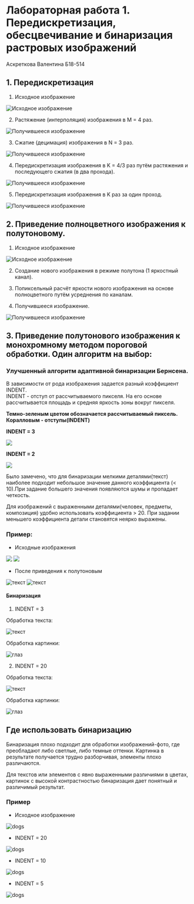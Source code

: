 # Лабораторная работа 1. Передискретизация, обесцвечивание и бинаризация растровых изображений
Аскреткова Валентина Б18-514

## 1. Передискретизация
1) Исходное изображение
   
![Исходное изображение](images/eye.jpg)
   
2) Растяжение (интерполяция) изображения в M = 4 раз.

![Получившееся изображение](result_images/sampling/img_up.png)
   
3) Сжатие (децимация) изображения в N = 3 раз.   
   
![Получившееся изображение](result_images/sampling/img_down.png)
   
4) Передискретизация изображения в K = 4/3 раз путём растяжения и
последующего сжатия (в два прохода).
   
![Получившееся изображение](result_images/sampling/img_samp_two.png)
   
5) Передискретизация изображения в K раз за один проход.  
   
![Получившееся изображение](result_images/sampling/img_samp_one.png)
   
## 2. Приведение полноцветного изображения к полутоновому.
1) Исходное изображение
   
![Исходное изображение](images/cat.jpg)
   
2) Создание нового изображения в режиме полутона (1 яркостный канал).
   
3) Попиксельный расчёт яркости нового изображения на основе полноцветного
путём усреднения по каналам.
   
4) Получившееся изображение.
   
![Получившееся изображение](result_images/img_s.png)

## 3. Приведение полутонового изображения к монохромному методом пороговой обработки. Один алгоритм на выбор:

### Улучшенный алгоритм адаптивной бинаризации Бернсена.

В зависимости от рода изображения задается разный коэффициент INDENT.  
INDENT - отступ от рассчитываемого пикселя. На его основе рассчитывается площадь и средняя яркость зоны вокруг пикселя.    

**Темно-зеленым цветом обозначается рассчитываемый пиксель.
Коралловым - отступы(INDENT)**   

**INDENT = 3**

![](images/exm_indent.png)

**INDENT = 2**  

![](images/exm_indent_2.png)

Было замечено, что для бинаризации мелкими деталями(текст) наиболее подходит небольшое значение данного коэффициента (< 10).При задание большего значения
появляются шумы и пропадает четкость.
  
Для изображений с выраженными деталями(человек, предметы, композиция) удобно использовать коэффициента > 20. При задании меньшего коэффициента
детали становятся неярко выражены.

### Пример:
 - Исходные изображения

![](images/text.jpg)
![](images/eye.jpg)

 - После приведения к полутоновым
   
![текст](result_images/text_s.png)
![текст](../laba_3/images/eye_s.png)


#### Бинаризация 

1) INDENT = 3 

Обработка текста: 
   
   ![текст](result_images/binary_images/text_indent_3.png)


Обработка картинки:

   ![глаз](result_images/binary_images/eye_indent_3.png)

2) INDENT = 20 


Обработка текста: 

   ![текст](result_images/binary_images/text_indent_20.png)


Обработка картинки:

   ![глаз](result_images/binary_images/eye_indent_20.png)

## Где использовать бинаризацию
Бинаризация плохо подходит для обработки изображений-фото, где преобладают либо светлые, либо темные оттенки. Картинка 
в результате получается трудно разборчивая, элементы плохо различаются.

Для текстов или элементов с явно выраженными различиями в цветах, картинок с высокой контрастностью бинаризация дает понятный и различимый результат.

### Пример 
 - Исходное изображение

![dogs](images/dogs.jpg)

- INDENT = 20

![dogs](result_images/binary_images/dogs_indent_20.png)

- INDENT = 10

![dogs](result_images/binary_images/dogs_indent_10.png)

- INDENT = 5

![dogs](result_images/binary_images/dogs_indent_5.png)

